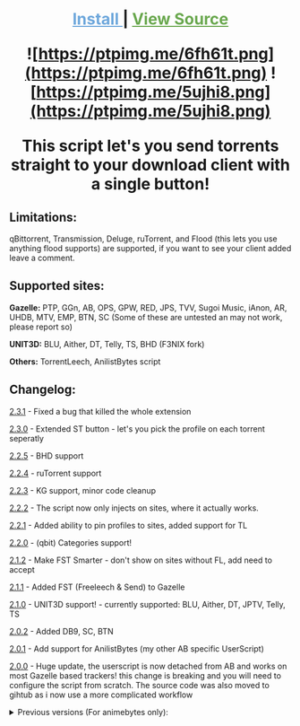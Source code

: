 <h1 align="center">

<a style="color: #6fa8dc" href="https://gist.github.com/notmarek/4f8fea8ae4e7cc524cba51a3594a128c/raw/SendToClient.user.js">Install </a> | <a style="color: #6aa84f" href="https://github.com/notmarek/SendToClient">View Source </a>

![https://ptpimg.me/6fh61t.png](https://ptpimg.me/6fh61t.png)
![https://ptpimg.me/5ujhi8.png](https://ptpimg.me/5ujhi8.png)

This script let's you send torrents straight to your download client with a single button!

</h1>

## **Limitations:**

qBittorrent, Transmission, Deluge, ruTorrent, and Flood (this lets you use anything flood supports) are supported, if you want to see your client added leave a comment.

## **Supported sites:**

**Gazelle:** PTP, GGn, AB, OPS, GPW, RED, JPS, TVV, Sugoi Music, iAnon, AR, UHDB, MTV, EMP, BTN, SC (Some of these are untested an may not work, please report so)

**UNIT3D:** BLU, Aither, DT, Telly, TS, BHD (F3NIX fork)

**Others:** TorrentLeech, AnilistBytes script

## **Changelog:**
[2.3.1](https://gist.github.com/notmarek/4f8fea8ae4e7cc524cba51a3594a128c/raw/b8ba70c85aadebfbe4536be23b6907e35e7c47c1/SendToClient.user.js) - Fixed a bug that killed the whole extension

[2.3.0](https://gist.github.com/notmarek/4f8fea8ae4e7cc524cba51a3594a128c/raw/61e0b340385905f03e0895ffdca42e52fea0ea54/SendToClient.user.js) - Extended ST button - let's you pick the profile on each torrent seperatly

[2.2.5](https://gist.github.com/notmarek/4f8fea8ae4e7cc524cba51a3594a128c/raw/987f099d7cbed678626214d10ae46185130db786/SendToClient.user.js) - BHD support

[2.2.4](https://gist.github.com/notmarek/4f8fea8ae4e7cc524cba51a3594a128c/raw/98663a9a84f4b05352eaa3a9bb78bf8fdb4fc312/SendToClient.user.js) - ruTorrent support  

[2.2.3](https://gist.github.com/notmarek/4f8fea8ae4e7cc524cba51a3594a128c/raw/5bfd7a3a42a8faa64b9632671c500fc6995486e0/SendToClient.user.js) - KG support, minor code cleanup

[2.2.2](https://gist.github.com/notmarek/4f8fea8ae4e7cc524cba51a3594a128c/raw/3507cc15889ad03402ec3d113e302267a2ed04f8/SendToClient.user.js) - The script now only injects on sites, where it actually works.

[2.2.1](https://gist.github.com/notmarek/4f8fea8ae4e7cc524cba51a3594a128c/raw/79dc5d28acee6fc075954c86aee3f721a1e1d93a/SendToClient.user.js) - Added ability to pin profiles to sites, added support for TL

[2.2.0](https://gist.github.com/notmarek/4f8fea8ae4e7cc524cba51a3594a128c/raw/b9ecedd78f75f5b85c5dbeb7949d5d119cb68c30/SendToClient.user.js) - (qbit) Categories support!

[2.1.2](https://gist.github.com/notmarek/4f8fea8ae4e7cc524cba51a3594a128c/raw/6fd7299728af356b95782f62bc05d5ef7be3be4b/SendToClient.user.js) - Make FST  Smarter - don't show on sites without FL, add need to accept

[2.1.1](https://gist.github.com/notmarek/4f8fea8ae4e7cc524cba51a3594a128c/raw/5f77d26a1681dfc451086276aeaea8f16099527c/SendToClient.user.js) -  Added FST (Freeleech & Send) to Gazelle

[2.1.0](https://gist.github.com/notmarek/4f8fea8ae4e7cc524cba51a3594a128c/raw/7493fe573fbb08b05986b370479c42f21914023f/SendToClient.user.js) - UNIT3D support! - currently supported: BLU, Aither, DT, JPTV, Telly, TS

[2.0.2](https://gist.github.com/notmarek/4f8fea8ae4e7cc524cba51a3594a128c/raw/c5af7a9f65470e1d4dcaccf8b011f4b13d306e77/SendToClient.user.js) - Added DB9, SC, BTN

[2.0.1](https://gist.github.com/notmarek/4f8fea8ae4e7cc524cba51a3594a128c/raw/b64fc7adfc1ff805d47680538cc333196e3ccf9b/SendToClient.user.js) - Add support for AnilistBytes (my other AB specific UserScript)

[2.0.0](https://gist.github.com/notmarek/4f8fea8ae4e7cc524cba51a3594a128c/raw/83645715e62a99588c12baa6831de0589d3f8a89/SendToClient.user.js) - Huge update, the userscript is now detached from AB and works on most Gazelle based trackers! this change is breaking and you will need to configure the script from scratch. The source code was also moved to gihtub as i now use a more complicated workflow

<details>
  <summary>Previous versions (For animebytes only):</summary>

[1.4.3](https://gist.github.com/notmarek/4f8fea8ae4e7cc524cba51a3594a128c/raw/3c28507528cd01797abe5ed7db1c36dfc74ec03e/SendToClient.user.js) - fixed fixed an issue on OPS

[1.4.2](https://gist.github.com/notmarek/4f8fea8ae4e7cc524cba51a3594a128c/raw/2c8cd162170372618d5bfc64d4ed4f943443b28d/SendToClient.user.js) - fixed an issue on OPS

[1.4.1](https://gist.github.com/notmarek/4f8fea8ae4e7cc524cba51a3594a128c/raw/5f328456d61002f0ed3f5dc98a80ad23aa92e68a/SendToClient.user.js) - Added support for multiple other trackers, settings still reside here for now

[1.4](https://gist.github.com/notmarek/4f8fea8ae4e7cc524cba51a3594a128c/raw/67b71f84fdfc0a441f6987d87222e0fe8cd0fdb2/SendToClient.user.js) - Added support for Deluge

[1.3](https://gist.github.com/notmarek/4f8fea8ae4e7cc524cba51a3594a128c/raw/5ab94412d34b35a09effe1d101b55f9025a77453/SendToClient.user.js) - Added support for Flood

[1.2](https://gist.github.com/notmarek/4f8fea8ae4e7cc524cba51a3594a128c/raw/13e746d012af9f4231f55c19273a8e83aebb3dcb/SendToClient.user.js) - Added transmission support he script now let's specify the save path

[1.1](https://gist.github.com/notmarek/4f8fea8ae4e7cc524cba51a3594a128c/raw/7e302e52ba046354a462ab0009a4cfa5e36191a3/SendToClient.user.js) - Hotfix for compatibility with AnilistBytes

[1.0](https://gist.github.com/notmarek/4f8fea8ae4e7cc524cba51a3594a128c/raw/2d1288fae418dc7f0409fb439f7c62ca3c43d1d8/SendToClient.user.js) - Original release

</details>
